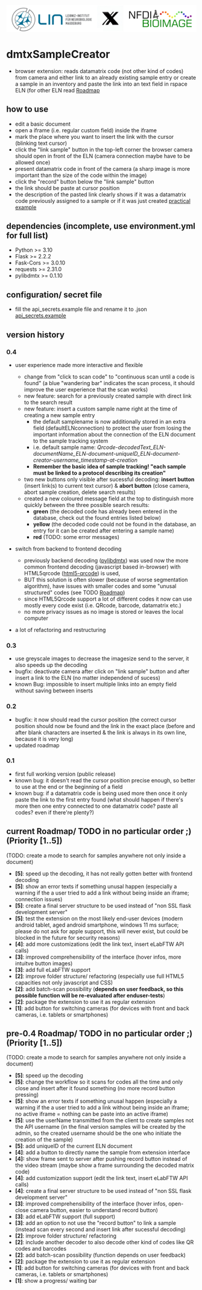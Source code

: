 ![Lin_X_NFDI4BIOIMAGE](data/icons/lin_x_nfdi4bioimage.png)

# dmtxSampleCreator

- browser extension: reads datamatrix code (not other kind of codes) from camera and either link to an already existing sample entry or create a sample in an inventory and paste the link into an text field in rspace ELN (for other ELN read [Roadmap](README.md#roadmap-priority-15)

## how to use

- edit a basic document
- open a iframe (i.e. regular custom field) inside the iframe
- mark the place where you want to insert the link with the cursor (blinking text cursor)
- click the "link sample" button in the top-left corner the browser camera should open in front of the ELN (camera connection maybe have to be allowed once)
- present datamatrix code in front of the camera (a sharp image is more important than the size of the code within the image)
- click the "record" button below the "link sample" button
- the link should be paste at cursor position
- the description of the pasted link clearly shows if it was a datamatrix code previously assigned to a sample or if it was just created
  [practical example](example/tutorial_example.md)

## dependencies (incomplete, use environment.yml for full list)

- Python >= 3.10
- Flask >= 2.2.2
- Fask-Cors >= 3.0.10
- requests >= 2.31.0
- pylibdmtx >= 0.1.10

## configuration/ secret file

- fill the api_secrets.example file and rename it to .json
  [api_secrets.example](/data/secrets/api_secrets.example)

## version history

### 0.4

- user experience made more interactive and flexible

  - change from "click to scan code" to "continuous scan until a code is found" (a blue "wandering bar" indicates the scan process, it should improve the user experience that the scan works)
  - new feature: search for a previously created sample with direct link to the search result
  - new feature: insert a custom sample name right at the time of creating a new sample entry
    - the default samplename is now additionally stored in an extra field (defaultELNconnection) to protect the user from losing the important information about the connection of the ELN document to the sample tracking system
    - i.e. default sample name: *Qrcode-decodedText_ELN-documentName_ELN-document-uniqueID_ELN-document-creator-username_timestamp-at-creation*
    - **Remember the basic idea of sample tracking! "each sample must be linked to a protocol describing its creation"**
  - two new buttons only visible after sucessful decoding: **insert button** (insert link(s) to current text cursor) & **abort button** (close camera, abort sample creation, delete search results)
  - created a new coloured message field at the top to distinguish more quickly between the three possible search results:
    - **green** (the decoded code has already been entered in the database, check out the found entries listed below)
    - **yellow** (the decoded code could not be found in the database, an entry for it can be created after entering a sample name)
    - **red** (TODO: some error messages)
- switch from backend to frontend decoding

  - previously backend decoding ([pylibdmtx](https://pypi.org/project/pylibdmtx)) was used now the more common frontend decoding (javascript based in-browser) with HTML5qrcode ([html5-qrcode](https://github.com/mebjas/html5-qrcode)) is used,
  - BUT this solution is often slower (because of worse segmentation algorithm), have issues with smaller codes and some "unusal structured" codes (see TODO [Roadmap](README.md#roadmap-priority-15))
  - since HTML5Qrcode support a lot of different codes it now can use mostly every code exist (i.e. QRcode, barcode, datamatrix etc.)
  - no more privacy issues as no image is stored or leaves the local computer
- a lot of refactoring and restructuring

### 0.3

- use greyscale images to decrease the imagesize send to the server, it also speeds up the decoding
- bugfix: deactivate camera after click on "link sample" button and after insert a link to the ELN (no matter independend of sucess)
- known Bug: impossible to insert multiple links into an empty field without saving between inserts

### 0.2

- bugfix: it now should read the cursor position (the correct cursor position should now be found and the link in the exact place (before and after blank characters are inserted & the link is always in its own line, because it is very long)
- updated roadmap

### 0.1

- first full working version (public release)
- known bug: it doesn't read the cursor position precise enough, so better to use at the end or the beginning of a field
- known bug: if a datamatrix code is being used more then once it only paste the link to the first entry found (what should happen if there's more then one entry connected to one datamatrix code? paste all codes? even if there're plenty?)

## current Roadmap/ TODO in no particular order ;) (Priority [1..5])

(TODO: create a mode to search for samples anywhere not only inside a document)

- **[5]**: speed up the decoding, it has not really gotten better with frontend decoding
- **[5]**: show an error texts if something unusal happen (especially a warning if the a user tried to add a link without being inside an iframe; connection issues)
- **[5]**: create a final server structure to be used instead of "non SSL flask development server"
- **[5]**: test the extension on the most likely end-user devices (modern android tablet, aged android smartphone, windows 11 ms surface; please do not ask for apple support, this will never exist, but could be blocked in the future for security reasons)
- **[4]**: add more customizations (edit the link text, insert eLabFTW API calls)
- **[3]**: improved comprehensibility of the interface (hover infos, more intuitve button images)
- **[3]**: add full eLabFTW support
- **[2]**: improve folder structure/ refactoring (especially use full HTML5 capacities not only javascript and CSS)
- **[2]**: add batch-scan possibility (**depends on user feedback, so this possible function will be re-evaluated after enduser-tests**)
- **[2]**: package the extension to use it as regular extension
- **[1]**: add button for switching cameras (for devices with front and back cameras, i.e. tablets or smartphones)

## pre-0.4 Roadmap/ TODO in no particular order ;) (Priority [1..5])

(TODO: create a mode to search for samples anywhere not only inside a document)

- **[5]**: speed up the decoding
- **[5]**: change the workflow so it scans for codes all the time and only close and insert after it found something (no more record button pressing)
- **[5]**: show an error texts if something unusal happen (especially a warning if the a user tried to add a link without being inside an iframe; no active iframe = nothing can be paste into an active iframe)
- **[5]**: use the userName transmitted from the client to create samples not the API username (in the final version samples will be created by the admin, so the created username should be the one who initiate the creation of the sample)
- **[5]**: add uniqueID of the current ELN document
- **[4]**: add a button to directly name the sample from extension interface
- **[4]:** show frame sent to server after pushing record button instead of the video stream (maybe show a frame surrounding the decoded matrix code)
- **[4]**: add customization support (edit the link text, insert eLabFTW API calls)
- **[4]**: create a final server structure to be used instead of "non SSL flask development server"
- **[3]**: improved comprehensibility of the interface (hover infos, open-close camera button, easier to understand record button)
- **[3]**: add eLabFTW support (full support)
- **[3]**: add an option to not use the "record button" to link a sample (instead scan every second and insert link after sucessful decoding)
- **[2]**: improve folder structure/ refactoring
- **[2]**: include another decoder to also decode other kind of codes like QR codes and barcodes
- **[2]**: add batch-scan possibility (function depends on user feedback)
- **[2]**: package the extension to use it as regular extension
- **[1]**: add button for switching cameras (for devices with front and back cameras, i.e. tablets or smartphones)
- **[1]**: show a progress/ waiting bar
